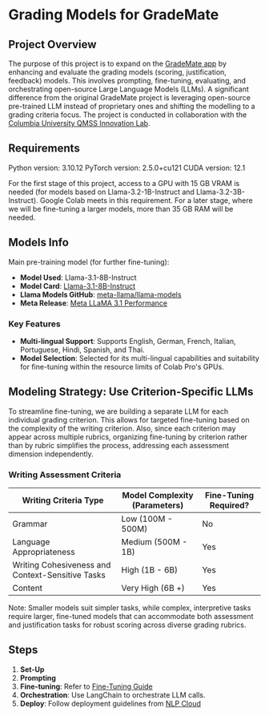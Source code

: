 # Grading Models for GradeMate

## Project Overview

The purpose of this project is to expand on the [GradeMate app](https://www.grade-mate.app/) by enhancing and evaluate the grading models (scoring, justification, feedback) models. This involves prompting, fine-tuning, evaluating, and orchestrating open-source Large Language Models (LLMs). A significant difference from the original GradeMate project is leveraging open-source pre-trained LLM instead of proprietary ones and shifting the modelling to a grading criteria focus. The project is conducted in collaboration with the [Columbia University QMSS Innovation Lab](https://qmss.columbia.edu/content/how-does-qmss-innovation-lab-work).

## Requirements

Python version: 3.10.12
PyTorch version: 2.5.0+cu121
CUDA version: 12.1

For the first stage of this project, access to a GPU with 15 GB VRAM is needed (for models based on Llama-3.2-1B-Instruct and Llama-3.2-3B-Instruct). Google Colab meets in this requirement. For a later stage, where we will be fine-tuning a larger models, more than 35 GB RAM will be needed.

## Models Info

Main pre-training model (for further fine-tuning):

- **Model Used**: Llama-3.1-8B-Instruct
- **Model Card**: [Llama-3.1-8B-Instruct](https://huggingface.co/meta-llama/Llama-3.1-8B-Instruct)
- **Llama Models GitHub**: [meta-llama/llama-models](https://github.com/meta-llama/llama-models)
- **Meta Release**: [Meta LLaMA 3.1 Performance](https://ai.meta.com/blog/meta-llama-3-1/)

### Key Features

- **Multi-lingual Support**: Supports English, German, French, Italian, Portuguese, Hindi, Spanish, and Thai.
- **Model Selection**: Selected for its multi-lingual capabilities and suitability for fine-tuning within the resource limits of Colab Pro's GPUs.

## Modeling Strategy: Use Criterion-Specific LLMs

To streamline fine-tuning, we are building a separate LLM for each individual grading criterion. This allows for targeted fine-tuning based on the complexity of the writing criterion. Also, since each criterion may appear across multiple rubrics, organizing fine-tuning by criterion rather than by rubric simplifies the process, addressing each assessment dimension independently.

### Writing Assessment Criteria

| Writing Criteria Type          | Model Complexity (Parameters) | Fine-Tuning Required? |
|----------------------------|-------------------------------|------------------------|
| Grammar                    | Low (100M - 500M)            | No                     |
| Language Appropriateness    | Medium (500M - 1B)           | Yes                    |
| Writing Cohesiveness and Context-Sensitive Tasks       | High (1B - 6B)               | Yes                    |
| Content        | Very High (6B +)               | Yes                    |

Note: Smaller models suit simpler tasks, while complex, interpretive tasks require larger, fine-tuned models that can accommodate both assessment and justification tasks for robust scoring across diverse grading rubrics.

## Steps

1. **Set-Up**
2. **Prompting**
3. **Fine-tuning**: Refer to [Fine-Tuning Guide](https://www.llama.com/docs/how-to-guides/fine-tuning/)
4. **Orchestration**: Use LangChain to orchestrate LLM calls.
5. **Deploy**: Follow deployment guidelines from [NLP Cloud](https://nlpcloud.com/how-to-install-and-deploy-llama-3-into-production.html)
